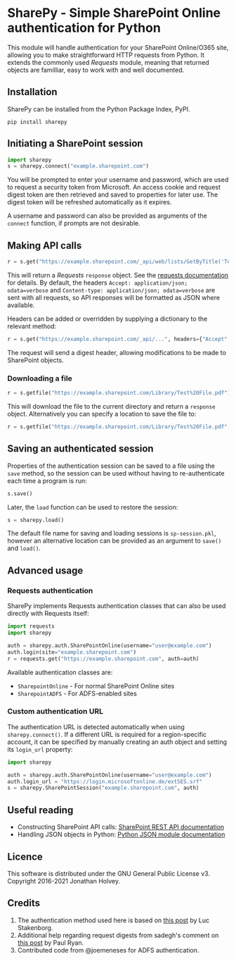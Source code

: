 # SharePy - Simple SharePoint Online authentication for Python

This module will handle authentication for your SharePoint Online/O365 site, allowing you to make straightforward HTTP requests from Python. It extends the commonly used *Requests* module, meaning that returned objects are familliar, easy to work with and well documented. 

## Installation

SharePy can be installed from the Python Package Index, PyPI.

```
pip install sharepy
```

## Initiating a SharePoint session

```python
import sharepy
s = sharepy.connect("example.sharepoint.com")
```

You will be prompted to enter your username and password, which are used to request a security token from Microsoft. An access cookie and request digest token are then retrieved and saved to properties for later use. The digest token will be refreshed automatically as it expires.

A username and password can also be provided as arguments of the `connect` function, if prompts are not desirable.

## Making API calls

```python
r = s.get("https://example.sharepoint.com/_api/web/lists/GetByTitle('Test Library')")
```

This will return a *Requests* `response` object. See the [requests documentation](http://docs.python-requests.org/en/master/) for details. By default, the headers `Accept: application/json; odata=verbose` and `Content-type: application/json; odata=verbose` are sent with all requests, so API responses will be formatted as JSON where available.

Headers can be added or overridden by supplying a dictionary to the relevant method:

```python
r = s.get("https://example.sharepoint.com/_api/...", headers={"Accept": "application/atom+xml"})
```

The request will send a digest header, allowing modifications to be made to SharePoint objects.

### Downloading a file

```python
r = s.getfile("https://example.sharepoint.com/Library/Test%20File.pdf")
```

This will download the file to the current directory and return a `response` object. Alternatively you can specify a location to save the file to:

```python
r = s.getfile("https://example.sharepoint.com/Library/Test%20File.pdf", filename="downloads/file.pdf")
```

## Saving an authenticated session

Properties of the authentication session can be saved to a file using the `save` method, so the session can be used without having to re-authenticate each time a program is run:

```python
s.save()
```

Later, the `load` function can be used to restore the session:

```python
s = sharepy.load()
```

The default file name for saving and loading sessions is `sp-session.pkl`, however an alternative location can be provided as an argument to `save()` and `load()`.

## Advanced usage

### Requests authentication

SharePy implements Requests authentication classes that can also be used directly with Requests itself:

```python
import requests
import sharepy

auth = sharepy.auth.SharePointOnline(username="user@example.com")
auth.login(site="example.sharepoint.com")
r = requests.get("https://example.sharepoint.com", auth=auth)
```

Available authentication classes are:

- `SharepointOnline` - For normal SharePoint Online sites
- `SharepointADFS` - For ADFS-enabled sites

### Custom authentication URL

The authentication URL is detected automatically when using `sharepy.connect()`. If a different URL is required for a region-specific account, it can be specified by manually creating an auth object and setting its `login_url` property:

```python
import sharepy

auth = sharepy.auth.SharePointOnline(username="user@example.com")
auth.login_url = "https://login.microsoftonline.de/extSES.srf"
s = sharepy.SharePointSession("example.sharepoint.com", auth)
```

## Useful reading

- Constructing SharePoint API calls: [SharePoint REST API documentation](https://msdn.microsoft.com/en-us/library/office/dn292552.aspx)
- Handling JSON objects in Python: [Python JSON module documentation](https://docs.python.org/3.4/library/json.html)

## Licence

This software is distributed under the GNU General Public License v3. Copyright 2016-2021 Jonathan Holvey.

## Credits

1. The authentication method used here is based on [this post](https://allthatjs.com/2012/03/28/remote-authentication-in-sharepoint-online/) by Luc Stakenborg.
2. Additional help regarding request digests from sadegh's comment on [this post](http://paulryan.com.au/2014/spo-remote-authentication-rest/) by Paul Ryan.
3. Contributed code from @joemeneses for ADFS authentication.
